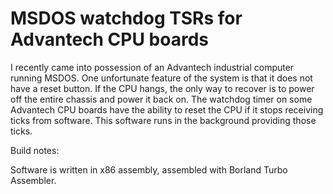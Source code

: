 # MSDOS watchdog TSRs for Advantech CPU boards

I recently came into possession of an Advantech industrial computer running
MSDOS.  One unfortunate feature of the system is that it does not have a reset
button.  If the CPU hangs, the only way to recover is to power off the entire
chassis and power it back on.  The watchdog timer on some Advantech CPU boards
have the ability to reset the CPU if it stops receiving ticks from software.
This software runs in the background providing those ticks.

Build notes:

Software is written in x86 assembly, assembled with Borland Turbo Assembler.
